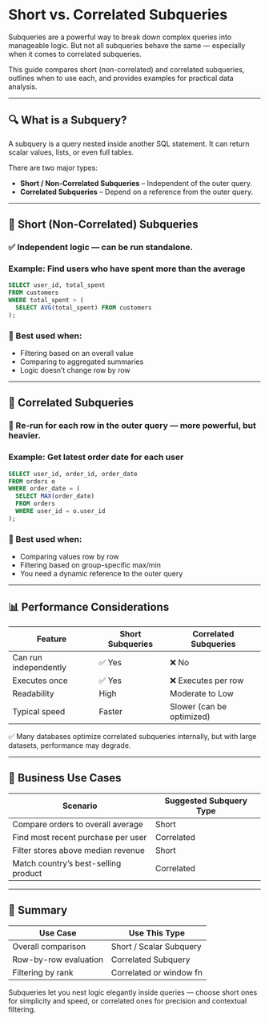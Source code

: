 # Short vs. Correlated Subqueries

Subqueries are a powerful way to break down complex queries into manageable logic. But not all subqueries behave the same — especially when it comes to correlated subqueries.

This guide compares short (non-correlated) and correlated subqueries, outlines when to use each, and provides examples for practical data analysis.

---

## 🔍 What is a Subquery?

A subquery is a query nested inside another SQL statement. It can return scalar values, lists, or even full tables.

There are two major types:

* **Short / Non-Correlated Subqueries** – Independent of the outer query.
* **Correlated Subqueries** – Depend on a reference from the outer query.

---

## 🔹 Short (Non-Correlated) Subqueries

### ✅ Independent logic — can be run standalone.

### Example: Find users who have spent more than the average

```sql
SELECT user_id, total_spent
FROM customers
WHERE total_spent > (
  SELECT AVG(total_spent) FROM customers
);
```

### 🔹 Best used when:

* Filtering based on an overall value
* Comparing to aggregated summaries
* Logic doesn’t change row by row

---

## 🔸 Correlated Subqueries

### 🔁 Re-run for each row in the outer query — more powerful, but heavier.

### Example: Get latest order date for each user

```sql
SELECT user_id, order_id, order_date
FROM orders o
WHERE order_date = (
  SELECT MAX(order_date)
  FROM orders
  WHERE user_id = o.user_id
);
```

### 🔸 Best used when:

* Comparing values row by row
* Filtering based on group-specific max/min
* You need a dynamic reference to the outer query

---

## 📊 Performance Considerations

| Feature               | Short Subqueries | Correlated Subqueries     |
| --------------------- | ---------------- | ------------------------- |
| Can run independently | ✅ Yes            | ❌ No                      |
| Executes once         | ✅ Yes            | ❌ Executes per row        |
| Readability           | High             | Moderate to Low           |
| Typical speed         | Faster           | Slower (can be optimized) |

✅ Many databases optimize correlated subqueries internally, but with large datasets, performance may degrade.

---

## 🧠 Business Use Cases

| Scenario                             | Suggested Subquery Type |
| ------------------------------------ | ----------------------- |
| Compare orders to overall average    | Short                   |
| Find most recent purchase per user   | Correlated              |
| Filter stores above median revenue   | Short                   |
| Match country’s best-selling product | Correlated              |

---

## 🏁 Summary

| Use Case              | Use This Type           |
| --------------------- | ----------------------- |
| Overall comparison    | Short / Scalar Subquery |
| Row-by-row evaluation | Correlated Subquery     |
| Filtering by rank     | Correlated or window fn |

Subqueries let you nest logic elegantly inside queries — choose short ones for simplicity and speed, or correlated ones for precision and contextual filtering.
